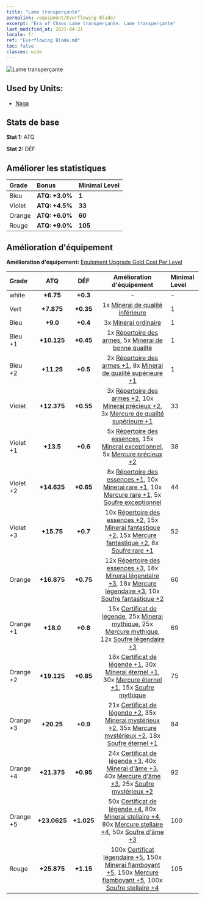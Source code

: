 ```yaml
---
title: "Lame transperçante"
permalink: /equipment/Everflowing Blade/
excerpt: "Era of Chaos Lame transperçante. Lame transperçante"
last_modified_at: 2021-04-21
locale: fr
ref: "Everflowing Blade.md"
toc: false
classes: wide
---
```


  ![Lame transperçante](/images/e/e_6061.png)

## Used by Units:

* [Naga](/fr/units/Naga/) 


## Stats de base
 **Stat 1:** ATQ

 **Stat 2:** DÉF

## Améliorer les statistiques

  |     Grade    |   Bonus | Minimal Level | 
  |:-------------|:--------|:--------------| 
  | Bleu | **ATQ: +3.0%** | **1** | 
  | Violet | **ATQ: +4.5%** | **33** | 
  | Orange | **ATQ: +6.0%** | **60** | 
  | Rouge | **ATQ: +9.0%** | **105** | 


## Amélioration d'équipement
 **Amélioration d'équipement:** [Equipment Upgrade Gold Cost Per Level](/equipment/EquipmentUpgradeCostPerLevel/) 

  |          Grade      | ATQ | DÉF | Amélioration d'équipement | Minimal Level |
  |:--------------------|:---------:|:---------:|:----------------:|:--------------|
  | white | **+6.75** | **+0.3** | - | - |
  | Vert | **+7.875** | **+0.35** | 1x [Minerai de qualité inférieure](/fr/Items/mat_1/) | 1 |
  | Bleu | **+9.0** | **+0.4** | 3x [Minerai ordinaire](/fr/Items/mat_6/) | 1 |
  | Bleu +1 | **+10.125** | **+0.45** | 1x [Répertoire des armes](/fr/Items/mat_18/), 5x [Minerai de bonne qualité](/fr/Items/mat_12/) | 1 |
  | Bleu +2 | **+11.25** | **+0.5** | 2x [Répertoire des armes +1](/fr/Items/mat_25/), 8x [Minerai de qualité supérieure +1](/fr/Items/mat_19/) | 1 |
  | Violet | **+12.375** | **+0.55** | 3x [Répertoire des armes +2](/fr/Items/mat_32/), 10x [Minerai précieux +2](/fr/Items/mat_26/), 3x [Mercure de qualité supérieure +1](/fr/Items/mat_21/) | 33 |
  | Violet +1 | **+13.5** | **+0.6** | 5x [Répertoire des essences](/fr/Items/mat_39/), 15x [Minerai exceptionnel](/fr/Items/mat_33/), 5x [Mercure précieux +2](/fr/Items/mat_28/) | 38 |
  | Violet +2 | **+14.625** | **+0.65** | 8x [Répertoire des essences +1](/fr/Items/mat_46/), 10x [Minerai rare +1](/fr/Items/mat_40/), 10x [Mercure rare +1](/fr/Items/mat_42/), 5x [Soufre exceptionnel](/fr/Items/mat_36/) | 44 |
  | Violet +3 | **+15.75** | **+0.7** | 10x [Répertoire des essences +2](/fr/Items/mat_53/), 15x [Minerai fantastique +2](/fr/Items/mat_47/), 15x [Mercure fantastique +2](/fr/Items/mat_49/), 8x [Soufre rare +1](/fr/Items/mat_43/) | 52 |
  | Orange | **+16.875** | **+0.75** | 12x [Répertoire des essences +3](/fr/Items/mat_60/), 18x [Minerai légendaire +3](/fr/Items/mat_54/), 18x [Mercure légendaire +3](/fr/Items/mat_56/), 10x [Soufre fantastique +2](/fr/Items/mat_50/) | 60 |
  | Orange +1 | **+18.0** | **+0.8** | 15x [Certificat de légende](/fr/Items/mat_67/), 25x [Minerai mythique](/fr/Items/mat_61/), 25x [Mercure mythique](/fr/Items/mat_63/), 12x [Soufre légendaire +3](/fr/Items/mat_57/) | 69 |
  | Orange +2 | **+19.125** | **+0.85** | 18x [Certificat de légende +1](/fr/Items/mat_74/), 30x [Minerai éternel +1](/fr/Items/mat_68/), 30x [Mercure éternel +1](/fr/Items/mat_70/), 15x [Soufre mythique](/fr/Items/mat_64/) | 75 |
  | Orange +3 | **+20.25** | **+0.9** | 21x [Certificat de légende +2](/fr/Items/mat_81/), 35x [Minerai mystérieux +2](/fr/Items/mat_75/), 35x [Mercure mystérieux +2](/fr/Items/mat_77/), 18x [Soufre éternel +1](/fr/Items/mat_71/) | 84 |
  | Orange +4 | **+21.375** | **+0.95** | 24x [Certificat de légende +3](/fr/Items/mat_88/), 40x [Minerai d'âme +3](/fr/Items/mat_82/), 40x [Mercure d'âme +3](/fr/Items/mat_84/), 25x [Soufre mystérieux +2](/fr/Items/mat_78/) | 92 |
  | Orange +5 | **+23.0625** | **+1.025** | 50x [Certificat de légende +4](/fr/Items/mat_95/), 80x [Minerai stellaire +4](/fr/Items/mat_89/), 80x [Mercure stellaire +4](/fr/Items/mat_91/), 50x [Soufre d'âme +3](/fr/Items/mat_85/) | 100 |
  | Rouge | **+25.875** | **+1.15** | 100x [Certificat légendaire +5](/fr/Items/mat_102/), 150x [Minerai flamboyant +5](/fr/Items/mat_96/), 150x [Mercure flamboyant +5](/fr/Items/mat_98/), 100x [Soufre stellaire +4](/fr/Items/mat_92/) | 105 |

